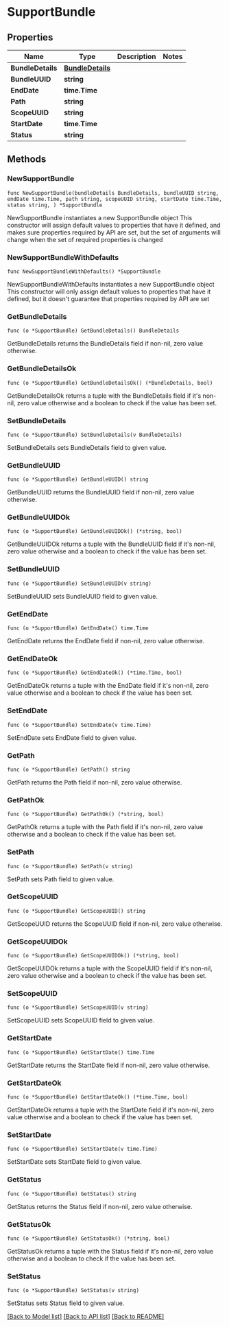 # SupportBundle

## Properties

Name | Type | Description | Notes
------------ | ------------- | ------------- | -------------
**BundleDetails** | [**BundleDetails**](BundleDetails.md) |  | 
**BundleUUID** | **string** |  | 
**EndDate** | **time.Time** |  | 
**Path** | **string** |  | 
**ScopeUUID** | **string** |  | 
**StartDate** | **time.Time** |  | 
**Status** | **string** |  | 

## Methods

### NewSupportBundle

`func NewSupportBundle(bundleDetails BundleDetails, bundleUUID string, endDate time.Time, path string, scopeUUID string, startDate time.Time, status string, ) *SupportBundle`

NewSupportBundle instantiates a new SupportBundle object
This constructor will assign default values to properties that have it defined,
and makes sure properties required by API are set, but the set of arguments
will change when the set of required properties is changed

### NewSupportBundleWithDefaults

`func NewSupportBundleWithDefaults() *SupportBundle`

NewSupportBundleWithDefaults instantiates a new SupportBundle object
This constructor will only assign default values to properties that have it defined,
but it doesn't guarantee that properties required by API are set

### GetBundleDetails

`func (o *SupportBundle) GetBundleDetails() BundleDetails`

GetBundleDetails returns the BundleDetails field if non-nil, zero value otherwise.

### GetBundleDetailsOk

`func (o *SupportBundle) GetBundleDetailsOk() (*BundleDetails, bool)`

GetBundleDetailsOk returns a tuple with the BundleDetails field if it's non-nil, zero value otherwise
and a boolean to check if the value has been set.

### SetBundleDetails

`func (o *SupportBundle) SetBundleDetails(v BundleDetails)`

SetBundleDetails sets BundleDetails field to given value.


### GetBundleUUID

`func (o *SupportBundle) GetBundleUUID() string`

GetBundleUUID returns the BundleUUID field if non-nil, zero value otherwise.

### GetBundleUUIDOk

`func (o *SupportBundle) GetBundleUUIDOk() (*string, bool)`

GetBundleUUIDOk returns a tuple with the BundleUUID field if it's non-nil, zero value otherwise
and a boolean to check if the value has been set.

### SetBundleUUID

`func (o *SupportBundle) SetBundleUUID(v string)`

SetBundleUUID sets BundleUUID field to given value.


### GetEndDate

`func (o *SupportBundle) GetEndDate() time.Time`

GetEndDate returns the EndDate field if non-nil, zero value otherwise.

### GetEndDateOk

`func (o *SupportBundle) GetEndDateOk() (*time.Time, bool)`

GetEndDateOk returns a tuple with the EndDate field if it's non-nil, zero value otherwise
and a boolean to check if the value has been set.

### SetEndDate

`func (o *SupportBundle) SetEndDate(v time.Time)`

SetEndDate sets EndDate field to given value.


### GetPath

`func (o *SupportBundle) GetPath() string`

GetPath returns the Path field if non-nil, zero value otherwise.

### GetPathOk

`func (o *SupportBundle) GetPathOk() (*string, bool)`

GetPathOk returns a tuple with the Path field if it's non-nil, zero value otherwise
and a boolean to check if the value has been set.

### SetPath

`func (o *SupportBundle) SetPath(v string)`

SetPath sets Path field to given value.


### GetScopeUUID

`func (o *SupportBundle) GetScopeUUID() string`

GetScopeUUID returns the ScopeUUID field if non-nil, zero value otherwise.

### GetScopeUUIDOk

`func (o *SupportBundle) GetScopeUUIDOk() (*string, bool)`

GetScopeUUIDOk returns a tuple with the ScopeUUID field if it's non-nil, zero value otherwise
and a boolean to check if the value has been set.

### SetScopeUUID

`func (o *SupportBundle) SetScopeUUID(v string)`

SetScopeUUID sets ScopeUUID field to given value.


### GetStartDate

`func (o *SupportBundle) GetStartDate() time.Time`

GetStartDate returns the StartDate field if non-nil, zero value otherwise.

### GetStartDateOk

`func (o *SupportBundle) GetStartDateOk() (*time.Time, bool)`

GetStartDateOk returns a tuple with the StartDate field if it's non-nil, zero value otherwise
and a boolean to check if the value has been set.

### SetStartDate

`func (o *SupportBundle) SetStartDate(v time.Time)`

SetStartDate sets StartDate field to given value.


### GetStatus

`func (o *SupportBundle) GetStatus() string`

GetStatus returns the Status field if non-nil, zero value otherwise.

### GetStatusOk

`func (o *SupportBundle) GetStatusOk() (*string, bool)`

GetStatusOk returns a tuple with the Status field if it's non-nil, zero value otherwise
and a boolean to check if the value has been set.

### SetStatus

`func (o *SupportBundle) SetStatus(v string)`

SetStatus sets Status field to given value.



[[Back to Model list]](../README.md#documentation-for-models) [[Back to API list]](../README.md#documentation-for-api-endpoints) [[Back to README]](../README.md)


